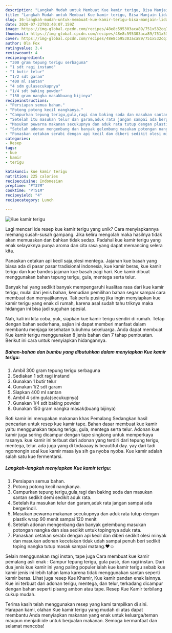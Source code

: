```yaml
---
description: "Langkah Mudah untuk Membuat Kue kamir terigu, Bisa Manjain Lidah"
title: "Langkah Mudah untuk Membuat Kue kamir terigu, Bisa Manjain Lidah"
slug: 36-langkah-mudah-untuk-membuat-kue-kamir-terigu-bisa-manjain-lidah
date: 2020-07-22T03:40:07.159Z
image: https://img-global.cpcdn.com/recipes/48e8c595303aca89/751x532cq70/kue-kamir-terigu-foto-resep-utama.jpg
thumbnail: https://img-global.cpcdn.com/recipes/48e8c595303aca89/751x532cq70/kue-kamir-terigu-foto-resep-utama.jpg
cover: https://img-global.cpcdn.com/recipes/48e8c595303aca89/751x532cq70/kue-kamir-terigu-foto-resep-utama.jpg
author: Ola Fox
ratingvalue: 3.4
reviewcount: 4
recipeingredient:
- "300 gram tepung terigu serbaguna"
- "1 sdt ragi instand"
- "1 butir telur"
- "1/2 sdt garam"
- "400 ml santan"
- "4 sdm gulasecukupnya"
- "1/4 sdt baking powder"
- "150 gram nangka masakbuang bijinya"
recipeinstructions:
- "Persiapan semua bahan."
- "Potong potong kecil nangkanya."
- "Campurkan tepung terigu,gula,ragi dan baking soda dan masukan santan sedikit demi sedikit aduk rata."
- "Setelah itu masukan telur dan garam,aduk rata jangan sampai ada bergerindil."
- "Masukan pewarna makanan secukupnya dan aduk rata tutup dengan plastik wrap 90 menit sampai 120 menit"
- "Setelah adonan mengenbang dan banyak gelembung masukan potongan nangka dan sisa sedikit untuk topingnya aduk rata."
- "Panaskan cetakan serabi dengan api kecil dan diberi sedikit olesi minyak dan masukan adonan kecetakan tidak udah sampai penuh beri sedikit toping nangka tutup masak sampai matang.❤☺️"
categories:
- Resep
tags:
- kue
- kamir
- terigu

katakunci: kue kamir terigu 
nutrition: 225 calories
recipecuisine: Indonesian
preptime: "PT37M"
cooktime: "PT51M"
recipeyield: "4"
recipecategory: Lunch

---
```



![Kue kamir terigu](https://img-global.cpcdn.com/recipes/48e8c595303aca89/751x532cq70/kue-kamir-terigu-foto-resep-utama.jpg)

Lagi mencari ide resep kue kamir terigu yang unik? Cara menyiapkannya memang susah-susah gampang. Jika keliru mengolah maka hasilnya tidak akan memuaskan dan bahkan tidak sedap. Padahal kue kamir terigu yang enak selayaknya punya aroma dan cita rasa yang dapat memancing selera kita.

Panaskan cetakan api kecil saja,olesi mentega. Jajanan kue basah yang biasa ada di pasar pasar tradisional indonesia, kue kamir beras, kue kamir terigu dan kue bandos jajanan kue basah pagi hari. Kue kamir dibuat menggunakan bahan tepung terigu, gula, mentega serta telur.

Banyak hal yang sedikit banyak mempengaruhi kualitas rasa dari kue kamir terigu, mulai dari jenis bahan, kemudian pemilihan bahan segar sampai cara membuat dan menyajikannya. Tak perlu pusing jika ingin menyiapkan kue kamir terigu yang enak di rumah, karena asal sudah tahu triknya maka hidangan ini bisa jadi suguhan spesial.


Nah, kali ini kita coba, yuk, siapkan kue kamir terigu sendiri di rumah. Tetap dengan bahan sederhana, sajian ini dapat memberi manfaat dalam membantu menjaga kesehatan tubuhmu sekeluarga. Anda dapat membuat Kue kamir terigu menggunakan 8 jenis bahan dan 7 tahap pembuatan. Berikut ini cara untuk menyiapkan hidangannya.

<!--inarticleads1-->

##### Bahan-bahan dan bumbu yang dibutuhkan dalam menyiapkan Kue kamir terigu:

1. Ambil 300 gram tepung terigu serbaguna
1. Sediakan 1 sdt ragi instand
1. Gunakan 1 butir telur
1. Gunakan 1/2 sdt garam
1. Siapkan 400 ml santan
1. Ambil 4 sdm gula(secukupnya)
1. Gunakan 1/4 sdt baking powder
1. Gunakan 150 gram nangka masak(buang bijinya)


Roti kamir ini merupakan makanan khas Pemalang Sedangkan hasil pencarian untuk resep kue kamir tape. Bahan dasar membuat kue kamir yaitu menggunakan tepung terigu, gula, mentega serta telur. Adonan kue kamir juga sering dicampur dengan tape singkong untuk memperkaya rasanya. kue kamir ini terbuat dari adonan yang terdiri dari tepung terigu, mentega, telur. ada juga yang di todaaaay is beautiful day. yay dari tadi ngomongin soal kue kamir masa iya sih ga nyoba nyoba. Kue kamir adalah salah satu kue fermentarsi. 

<!--inarticleads2-->

##### Langkah-langkah menyiapkan Kue kamir terigu:

1. Persiapan semua bahan.
1. Potong potong kecil nangkanya.
1. Campurkan tepung terigu,gula,ragi dan baking soda dan masukan santan sedikit demi sedikit aduk rata.
1. Setelah itu masukan telur dan garam,aduk rata jangan sampai ada bergerindil.
1. Masukan pewarna makanan secukupnya dan aduk rata tutup dengan plastik wrap 90 menit sampai 120 menit
1. Setelah adonan mengenbang dan banyak gelembung masukan potongan nangka dan sisa sedikit untuk topingnya aduk rata.
1. Panaskan cetakan serabi dengan api kecil dan diberi sedikit olesi minyak dan masukan adonan kecetakan tidak udah sampai penuh beri sedikit toping nangka tutup masak sampai matang.❤☺️


Selain menggunakan ragi instan, tape juga Cara membuat kue kamir pemalang asli enak : Campur tepung terigu, gula pasir, dan ragi instan. Dari dua jenis kue kamir ini yang paling populer ialah kue kamir terigu sebab kue kamir jenis ini lebih tahan lama karena tidak menggunakan santan seperti kamir beras. Lihat juga resep Kue Khamir, Kue kamir pandan enak lainnya. Kue ini terbuat dari adonan terigu, mentega, dan telur, terkadang dicampur dengan bahan seperti pisang ambon atau tape. Resep Kue Kamir terbilang cukup mudah. 

Terima kasih telah menggunakan resep yang kami tampilkan di sini. Harapan kami, olahan Kue kamir terigu yang mudah di atas dapat membantu Anda menyiapkan makanan yang enak untuk keluarga/teman maupun menjadi ide untuk berjualan makanan. Semoga bermanfaat dan selamat mencoba!
